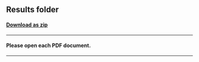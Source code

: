 ## Results folder
#### [Download as zip](https://grapecity.github.io/DownGit/#/home?url=https://github.com/GrapeCity/ComponentOne-Service-Components-Samples/tree/master/Pdf/MixedOrientation/Results)
____
#### Please open each PDF document.
____
